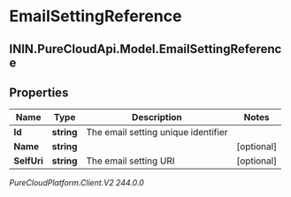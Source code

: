 # EmailSettingReference

## ININ.PureCloudApi.Model.EmailSettingReference

## Properties

|Name | Type | Description | Notes|
|------------ | ------------- | ------------- | -------------|
| **Id** | **string** | The email setting unique identifier | |
| **Name** | **string** |  | [optional] |
| **SelfUri** | **string** | The email setting URI | [optional] |



_PureCloudPlatform.Client.V2 244.0.0_
